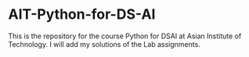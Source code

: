 # AIT-Python-for-DS-AI

This is the repository for the course Python for DSAI at Asian Institute of Technology. I will add my solutions of the Lab assignments.
